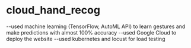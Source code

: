 # cloud_hand_recog

--used machine learning (TensorFlow, AutoML API) to learn gestures and make predictions with almost 100% accuracy 
--used Google Cloud to deploy the website
--used kubernetes and locust for load testing
